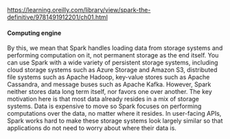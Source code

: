 https://learning.oreilly.com/library/view/spark-the-definitive/9781491912201/ch01.html


#### Computing engine

By this, we mean that Spark handles loading data from storage systems and performing computation on it, not permanent storage as the end itself. You can use Spark with a wide variety of persistent storage systems, including cloud storage systems such as Azure Storage and Amazon S3, distributed file systems such as Apache Hadoop, key-value stores such as Apache Cassandra, and message buses such as Apache Kafka. However, Spark neither stores data long term itself, nor favors one over another. The key motivation here is that most data already resides in a mix of storage systems. Data is expensive to move so Spark focuses on performing computations over the data, no matter where it resides. In user-facing APIs, Spark works hard to make these storage systems look largely similar so that applications do not need to worry about where their data is.

